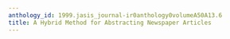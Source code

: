 ```yaml
---
anthology_id: 1999.jasis_journal-ir0anthology0volumeA50A13.6
title: A Hybrid Method for Abstracting Newspaper Articles
---
```


